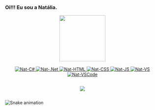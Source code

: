 ### Oi!!! Eu sou a Natália.

<div align="center">
  <a href="https://github.com/natspindola">
  <img height="150em" src="https://github-readme-stats.vercel.app/api/top-langs/?username=natspindola&layout=compact&langs_count=7&theme=dracula"/>
</div>
 
<div align="center" height="40" width="60"><br>
  <img alt="Nat-C#" src="https://img.shields.io/badge/C%23-239120?style=for-the-badge&logo=c-sharp&logoColor=white">
  <img alt="Nat-.Net" src="https://img.shields.io/badge/.NET-5C2D91?style=for-the-badge&logo=.net&logoColor=white">
  <img alt="Nat-HTML" src="https://img.shields.io/badge/HTML5-E34F26?style=for-the-badge&logo=html5&logoColor=white">
  <img alt="Nat-CSS" src="https://img.shields.io/badge/CSS3-1572B6?style=for-the-badge&logo=css3&logoColor=white">
  <img alt="Nat-JS" src="https://img.shields.io/badge/JavaScript-F7DF1E?style=for-the-badge&logo=javascript&logoColor=black">
  <img alt="Nat-VS" src="https://img.shields.io/badge/Visual_Studio-5C2D91?style=for-the-badge&logo=visual%20studio&logoColor=white">
  <img alt="Nat-VSCode" src="https://img.shields.io/badge/Visual_Studio_Code-0078D4?style=for-the-badge&logo=visual%20studio%20code&logoColor=white">
</div>
  
  ##
  
<div align="center">
  <a href="https://www.linkedin.com/in/nataliaspindola/" target="_blank"><img src="https://img.shields.io/badge/LinkedIn-0077B5?style=for-the-badge&logo=linkedin&logoColor=white" target="_blank"></a>
</div>
  
  ##
  
![Snake animation](https://github.com/natspindola/natspindola/blob/output/github-contribution-grid-snake.svg)
